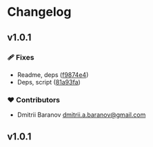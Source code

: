# Changelog

## v1.0.1


### 🩹 Fixes

- Readme, deps ([f9874e4](https://github.com/orimay/config-eslint-nuxt/commit/f9874e4))
- Deps, script ([81a93fa](https://github.com/orimay/config-eslint-nuxt/commit/81a93fa))

### ❤️ Contributors

- Dmitrii Baranov <dmitrii.a.baranov@gmail.com>

## v1.0.1
